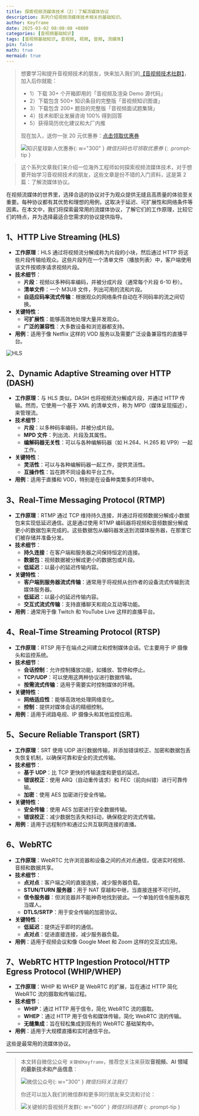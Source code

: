 ```yaml
---
title: 探索视频流媒体技术（2）：了解流媒体协议
description: 系列介绍视频流媒体技术相关的基础知识。
author: Keyframe
date: 2025-03-02 08:08:08 +0800
categories: [音视频基础知识]
tags: [音视频基础知识, 音视频, 视频, 音频, 流媒体]
pin: false
math: true
mermaid: true
---
```


>想要学习和提升音视频技术的朋友，快来加入我们的<a href="https://t.zsxq.com/jRprT" target="_blank" rel="noopener noreferrer">【音视频技术社群】</a>，加入后你就能：
>
>- 1）下载 30+ 个开箱即用的「音视频及渲染 Demo 源代码」
>- 2）下载包含 500+ 知识条目的完整版「音视频知识图谱」
>- 3）下载包含 200+ 题目的完整版「音视频面试题集锦」
>- 4）技术和职业发展咨询 100% 得到回答
>- 5）获得简历优化建议和大厂内推
>  
>现在加入，送你一张 20 元优惠券：<a href="https://t.zsxq.com/jRprT" target="_blank" rel="noopener noreferrer">点击领取优惠券</a>
>
>![知识星球新人优惠券](assets/img/keyframe-zsxq-coupon.png){: w="300" }
>_微信扫码也可领取优惠券_
{: .prompt-tip }

>这个系列文章我们来介绍一位海外工程师如何探索视频流媒体技术，对于想要开始学习音视频技术的朋友，这些文章是份不错的入门资料，这是第 2 篇：了解流媒体协议。

在视频流媒体的世界里，选择合适的协议对于为观众提供无缝且高质量的体验至关重要。每种协议都有其优势和理想的用例，这取决于延迟、可扩展性和网络条件等因素。在本文中，我们将探索最常用的流媒体协议，了解它们的工作原理，比较它们的特点，并为选择最适合您需求的协议提供指导。


## 1、HTTP Live Streaming (HLS)

- **工作原理**：HLS 通过将视频流分解成称为片段的小块，然后通过 HTTP 将这些片段传输给观众。这些片段列在一个清单文件（播放列表）中，客户端使用该文件按顺序请求视频片段。
- **技术细节**：
	- **片段**：视频以多种码率编码，并被分成片段（通常每个片段 6-10 秒）。
	- **清单文件**：一个 M3U8 文件，列出可用的流和片段。
	- **自适应码率流式传输**：根据观众的网络条件自动在不同码率的流之间切换。
- **关键特性**：
	- **可扩展性**：能够高效地处理大量并发观众。
	- **广泛的兼容性**：大多数设备和浏览器都支持。
- **用例**：适用于像 Netflix 这样的 VOD 服务以及需要广泛设备兼容性的直播平台。

![HLS](https://media2.dev.to/cdn-cgi/image/width=800%2Cheight=%2Cfit=scale-down%2Cgravity=auto%2Cformat=auto/https%3A%2F%2Fdev-to-uploads.s3.amazonaws.com%2Fuploads%2Farticles%2F9xgmwkdbfrc27en0nnrs.png)

## 2、Dynamic Adaptive Streaming over HTTP (DASH)

- **工作原理**：与 HLS 类似，DASH 也将视频流分解成片段，并通过 HTTP 传输。然而，它使用一个基于 XML 的清单文件，称为 MPD（媒体呈现描述），来管理流。
- **技术细节**：
	- **片段**：以多种码率编码，并被分成片段。
	- **MPD 文件**：列出流、片段及其属性。
	- **编解码器无关性**：可以与各种编解码器（如 H.264、H.265 和 VP9）一起工作。
- **关键特性**：
	- **灵活性**：可以与各种编解码器一起工作，提供灵活性。
	- **互操作性**：旨在跨不同设备和平台工作。
- **用例**：适用于直播和 VOD，特别是在设备种类繁多的环境中。

## 3、Real-Time Messaging Protocol (RTMP)

- **工作原理**：RTMP 通过 TCP 维持持久连接，并通过将视频数据分解成小数据包来实现低延迟通信。这是通过使用 RTMP 编码器将视频和音频数据分解成更小的数据包来完成的。这些数据包从编码器发送到流媒体服务器，在那里它们被存储并准备分发。
- **技术细节**：
	- **持久连接**：在客户端和服务器之间保持恒定的连接。
	- **数据包**：视频数据被分解成更小的数据包或片段。
	- **低延迟**：以最小的延迟传输内容。
- **关键特性**：
	- **客户端到服务器流式传输**：通常用于将视频从创作者的设备流式传输到流媒体服务器。
	- **低延迟**：以最小的延迟传输内容。
	- **交互式流式传输**：支持直播聊天和观众互动等功能。
- **用例**：通常用于像 Twitch 和 YouTube Live 这样的直播平台。

## 4、Real-Time Streaming Protocol (RTSP)

- **工作原理**：RTSP 用于在端点之间建立和控制媒体会话。它主要用于 IP 摄像头和监控系统。
- **技术细节**：
	- **会话控制**：允许控制播放功能，如播放、暂停和停止。
	- **TCP/UDP**：可以使用这两种协议进行数据传输。
	- **按需流式传输**：适用于需要实时控制媒体的环境。
- **关键特性**：
	- **网络适应性**：能够高效地处理网络变化。
	- **控制**：提供对媒体会话的精细控制。
- **用例**：适用于闭路电视、IP 摄像头和其他监控应用。

## 5、Secure Reliable Transport (SRT)

- **工作原理**：SRT 使用 UDP 进行数据传输，并添加错误校正、加密和数据包丢失恢复机制，以确保可靠和安全的流式传输。
- **技术细节**：
	- **基于 UDP**：比 TCP 更快的传输速度和更低的延迟。
	- **错误校正**：使用 ARQ（自动重传请求）和 FEC（前向纠错）进行可靠传输。
	- **加密**：使用 AES 加密进行安全传输。
- **关键特性**：
	- **安全传输**：使用 AES 加密进行安全数据传输。
	- **错误校正**：减少数据包丢失和抖动，确保稳定的流式传输。
- **用例**：适用于远程制作和通过公共互联网连接的直播。

## 6、WebRTC

- **工作原理**：WebRTC 允许浏览器和设备之间的点对点通信，促进实时视频、音频和数据共享。
- **技术细节**：
	- **点对点**：客户端之间的直接连接，减少服务器负载。
	- **STUN/TURN 服务器**：用于 NAT 穿越和中继，当直接连接不可行时。
	- **信令服务器**：但浏览器并不能神奇地找到彼此。一个单独的信令服务器充当媒人。
	- **DTLS/SRTP**：用于安全传输的加密协议。
- **关键特性**：
	- **低延迟**：提供近乎即时的通信。
	- **点对点**：促进直接连接，减少服务器负载。
- **用例**：适用于视频会议和像 Google Meet 和 Zoom 这样的交互式应用。

## 7、WebRTC HTTP Ingestion Protocol/HTTP Egress Protocol (WHIP/WHEP)

- **工作原理**：WHIP 和 WHEP 是 WebRTC 的扩展，旨在通过 HTTP 简化 WebRTC 流的摄取和传输过程。
- **技术细节**：
	- **WHIP**：通过 HTTP 用于信令，简化 WebRTC 流的摄取。
	- **WHEP**：通过 HTTP 用于信令和媒体传输，简化 WebRTC 流的传输。
	- **无缝集成**：旨在轻松集成到现有的 WebRTC 基础架构中。
- **用例**：适用于大规模直播和实时通信平台。

这些是最常用的流媒体协议。




---

> 本文转自微信公众号 `关键帧Keyframe`，推荐您关注来获取**音视频、AI 领域的最新技术和产品信息**：
>
>![微信公众号](assets/img/keyframe-mp.jpg){: w="300" }
>_微信扫码关注我们_
>
>你还可以加入我们的微信群和更多同行朋友来交流和讨论：
>
>![关键帧的音视频开发群](assets/img/av-wechat-group.jpg){: w="600" }
>_微信扫码进群_
{: .prompt-tip }

